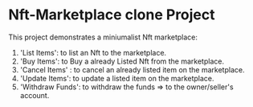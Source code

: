 # Nft-Marketplace clone Project

This project demonstrates a miniumalist Nft marketplace:

1.  'List Items': to list an Nft to the marketplace.
2.  'Buy Items': to Buy a already Listed Nft from the marketplace.
3.  'Cancel Items' : to cancel an already listed item on the marketplace.
4.  'Update Items': to update a listed item on the marketplace.
5.  'Withdraw Funds': to withdraw the funds => to the owner/seller's account.
